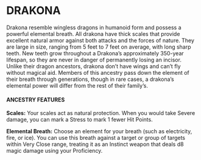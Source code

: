# DRAKONA

Drakona resemble wingless dragons in humanoid form and possess a powerful elemental breath. All drakona have thick scales that provide excellent natural armor against both attacks and the forces of nature. They are large in size, ranging from 5 feet to 7 feet on average, with long sharp teeth. New teeth grow throughout a Drakona’s approximately 350-year lifespan, so they are never in danger of permanently losing an incisor. Unlike their dragon ancestors, drakona don’t have wings and can’t fly without magical aid. Members of this ancestry pass down the element of their breath through generations, though in rare cases, a drakona’s elemental power will differ from the rest of their family’s.

#### ANCESTRY FEATURES

**Scales:** Your scales act as natural protection. When you would take Severe damage, you can mark a Stress to mark 1 fewer Hit Points.

**Elemental Breath:** Choose an element for your breath (such as electricity, fire, or ice). You can use this breath against a target or group of targets within Very Close range, treating it as an Instinct weapon that deals d8 magic damage using your Proficiency.

